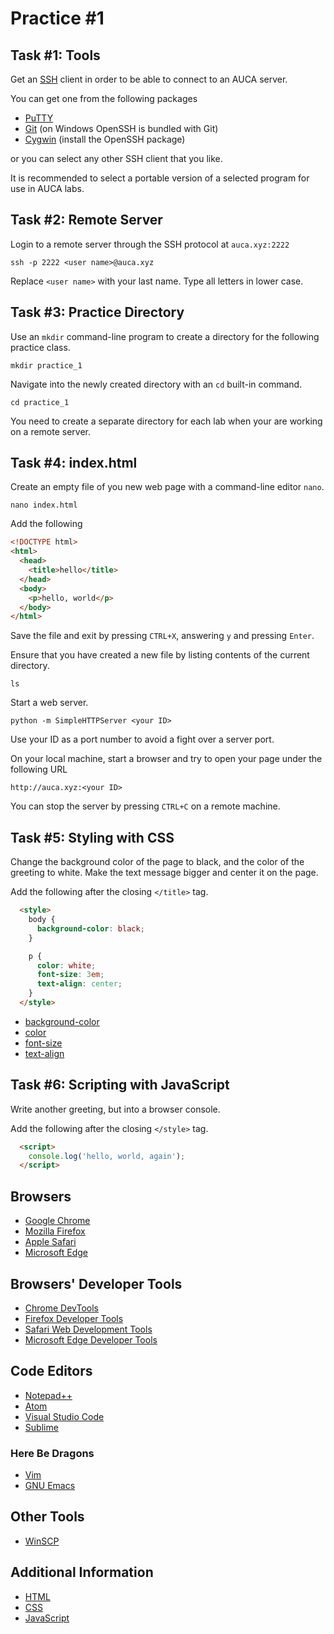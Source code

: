 Practice #1
===========

## Task #1: Tools

Get an [SSH](https://en.wikipedia.org/wiki/Secure_Shell) client in order to be
able to connect to an AUCA server.

You can get one from the following packages

* [PuTTY](http://www.chiark.greenend.org.uk/~sgtatham/putty/download.html)
* [Git](https://git-scm.com/downloads) (on Windows OpenSSH is bundled with Git)
* [Cygwin](https://www.cygwin.com) (install the OpenSSH package)

or you can select any other SSH client that you like.

It is recommended to select a portable version of a selected program for use in
AUCA labs.

## Task #2: Remote Server

Login to a remote server through the SSH protocol at `auca.xyz:2222`

    ssh -p 2222 <user name>@auca.xyz

Replace `<user name>` with your last name. Type all letters in lower case.

## Task #3: Practice Directory

Use an `mkdir` command-line program to create a directory for the following
practice class.

    mkdir practice_1

Navigate into the newly created directory with an `cd` built-in command.

    cd practice_1

You need to create a separate directory for each lab when your are working on a
remote server.

## Task #4: index.html

Create an empty file of you new web page with a command-line editor `nano`.

    nano index.html

Add the following

```html
<!DOCTYPE html>
<html>
  <head>
    <title>hello</title>
  </head>
  <body>
    <p>hello, world</p>
  </body>
</html>
```

Save the file and exit by pressing `CTRL+X`, answering `y` and pressing `Enter`.

Ensure that you have created a new file by listing contents of the current
directory.

    ls

Start a web server.

    python -m SimpleHTTPServer <your ID>

Use your ID as a port number to avoid a fight over a server port.

On your local machine, start a browser and try to open your page under the
following URL

    http://auca.xyz:<your ID>

You can stop the server by pressing `CTRL+C` on a remote machine.

## Task #5: Styling with CSS

Change the background color of the page to black, and the color of the greeting
to white. Make the text message bigger and center it on the page.

Add the following after the closing `</title>` tag.

```html
  <style>
    body {
      background-color: black;
    }

    p {
      color: white;
      font-size: 3em;
      text-align: center;
    }
  </style>
```

* [background-color](https://developer.mozilla.org/en/docs/Web/CSS/background-color)
* [color](https://developer.mozilla.org/en/docs/Web/CSS/color)
* [font-size](https://developer.mozilla.org/en/docs/Web/CSS/font-size)
* [text-align](https://developer.mozilla.org/en/docs/Web/CSS/text-align)

## Task #6: Scripting with JavaScript

Write another greeting, but into a browser console.

Add the following after the closing `</style>` tag.

```html
  <script>
    console.log('hello, world, again');
  </script>
```

## Browsers

* [Google Chrome](https://www.google.com/chrome/browser/desktop)
* [Mozilla Firefox](https://www.mozilla.org/en-US/firefox/new)
* [Apple Safari](http://www.apple.com/safari)
* [Microsoft Edge](https://www.microsoft.com/en-us/windows/microsoft-edge)

## Browsers' Developer Tools

* [Chrome DevTools](https://developer.chrome.com/devtools)
* [Firefox Developer Tools](https://developer.mozilla.org/en/docs/Tools)
* [Safari Web Development Tools](https://developer.apple.com/safari/tools)
* [Microsoft Edge Developer Tools](https://dev.windows.com/en-us/microsoft-edge/platform/documentation/f12-devtools-guide/)

## Code Editors

* [Notepad++](https://notepad-plus-plus.org)
* [Atom](https://atom.io)
* [Visual Studio Code](https://code.visualstudio.com)
* [Sublime](https://www.sublimetext.com)

### Here Be Dragons

* [Vim](http://www.vim.org)
* [GNU Emacs](https://www.gnu.org/software/emacs)

## Other Tools

* [WinSCP](https://winscp.net/eng/index.php)

## Additional Information

* [HTML](https://developer.mozilla.org/en-US/docs/Web/HTML)
* [CSS](https://developer.mozilla.org/en-US/docs/Web/CSS)
* [JavaScript](https://developer.mozilla.org/en-US/docs/Web/JavaScript)
